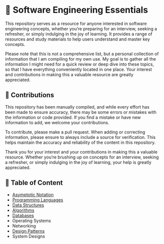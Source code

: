 # 📝 Software Engineering Essentials
This repository serves as a resource for anyone interested in software engineering concepts, whether you’re preparing for an interview, seeking a refresher, or simply indulging in the joy of learning. It provides a range of resources and study materials to help users understand and master key concepts.

Please note that this is not a comprehensive list, but a personal collection of information that I am compiling for my own use. My goal is to gather all the information I might need for a quick review or deep dive into these topics, so that I have everything conveniently located in one place. Your interest and contributions in making this a valuable resource are greatly appreciated. 

## 🤝 Contributions
This repository has been manually compiled, and while every effort has been made to ensure accuracy, there may be some errors or mistakes with the information or code provided. If you find a mistake or have new information to add, we welcome your contributions.  
  
To contribute, please make a pull request. When adding or correcting information, please ensure to always include a source for verification. This helps maintain the accuracy and reliability of the content in this repository.  
  
Thank you for your interest and your contributions in making this a valuable resource. Whether you’re brushing up on concepts for an interview, seeking a refresher, or simply indulging in the joy of learning, your help is greatly appreciated.

## 📃 Table of Content
- [Asymptotic Notation](/Topics/Asymptotic-Notation.md)
- [Programming Languages](/Topics/Programming-Languages.md)
- [Data Structures](/Topics/Data-Structures.md)
- [Algorithms](/Topics/Algorithms.md)
- [Databases](/Topics/Databases.md)
- Operating Systems
- Networking
- [Design Patterns](/Topics/Design-Patterns.md)
- System Designs
